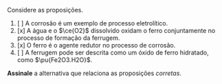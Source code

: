 Considere as proposições.

1. [ ] A corrosão é um exemplo de processo eletrolítico.
2. [x] A água e o $\ce{O2}$ dissolvido oxidam o ferro conjuntamente no processo de formação da ferrugem.
3. [x] O ferro é o agente redutor no processo de corrosão.
4. [ ] A ferrugem pode ser descrita como um óxido de ferro hidratado, como $\pu{Fe2O3.H2O}$.

**Assinale** a alternativa que relaciona as proposições *corretas*.
